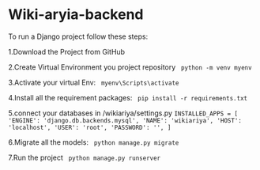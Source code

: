 # Wiki-aryia-backend
 To run a Django project follow these steps:

1.Download the Project from GitHub

2.Create Virtual Environment you project repository
` python -m venv myenv`

3.Activate your virtual Env:
` myenv\Scripts\activate`

4.Install all the requirement packages:
` pip install -r requirements.txt`

5.connect your databases in /wikiariya/settings.py
` INSTALLED_APPS = [
'ENGINE': 'django.db.backends.mysql',
        'NAME': 'wikiariya',
        'HOST': 'localhost',
        'USER': 'root',
        'PASSWORD': '',
]
`

6.Migrate all the models:
` python manage.py migrate`

7.Run the project
` python manage.py runserver`



